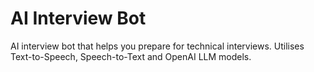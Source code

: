 # AI Interview Bot
AI interview bot that helps you prepare for technical interviews.
Utilises Text-to-Speech, Speech-to-Text and OpenAI LLM models.
